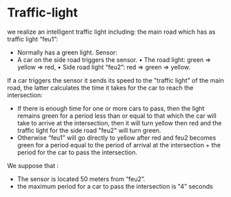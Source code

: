 # Traffic-light

we realize an intelligent traffic light including:
the main road which has as traffic light “feu1”:
- Normally has a green light.
Sensor:
- A car on the side road triggers the sensor.
• The road light: green => yellow => red,
• Side road light “feu2”: red => green => yellow.

If a car triggers the sensor it sends its speed to the "traffic light" of the main road,
the latter calculates the time it takes for the car to reach the intersection:
- If there is enough time for one or more cars to pass, then the light remains green for a period less than or equal to that which the car will take to arrive at the intersection, then it will turn yellow then red and the traffic light for the side road "feu2" will turn green.
- Otherwise “feu1” will go directly to yellow after red and feu2 becomes green for a period equal to the period of arrival at the intersection + the period for the car to pass the intersection.

We suppose that :

- The sensor is located 50 meters from “feu2”.
- the maximum period for a car to pass the intersection is "4" seconds
